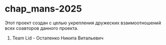 ﻿# chap_mans-2025
Этот проект создан с целью укрепления дружеских взаимоотношений всех соавторов данного проекта.
1. Team Lid - Остапенко Никита Витальевич

